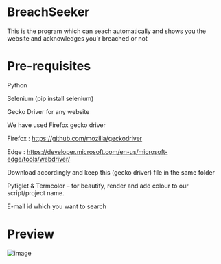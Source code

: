 # BreachSeeker
This is the program which can seach automatically and shows you the website and acknowledges you'r breached or not

# Pre-requisites
Python

Selenium (pip install selenium)

Gecko Driver for any website

  We have used Firefox gecko driver
  
  Firefox : https://github.com/mozilla/geckodriver
  
  Edge : https://developer.microsoft.com/en-us/microsoft-edge/tools/webdriver/
  
  Download accordingly and keep this (gecko driver) file in the same folder  

Pyfiglet & Termcolor – for beautify, render and add colour to our script/project name.

E-mail id which you want to search

# Preview
![image](https://user-images.githubusercontent.com/70841934/121858575-63a91f00-cd14-11eb-81d4-70ee21575ea6.png)
